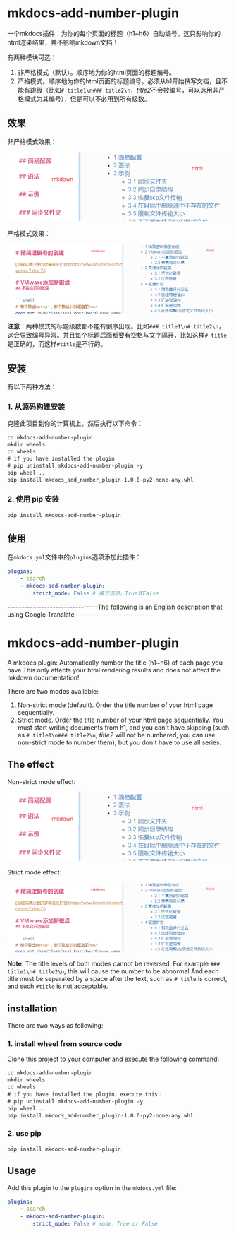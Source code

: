 # mkdocs-add-number-plugin

一个mkdocs插件：为你的每个页面的标题（h1~h6）自动编号。这只影响你的html渲染结果，并不影响mkdown文档！

有两种模块可选：

1. 非严格模式（默认）。顺序地为你的html页面的标题编号。
2. 严格模式。顺序地为你的html页面的标题编号。必须从h1开始撰写文档，且不能有跳级（比如`# title1\n### title2\n`，*title2*不会被编号，可以选用非严格模式为其编号），但是可以不必用到所有级数。

## 效果

非严格模式效果：

![](img/none_strict_mode.png)

严格模式效果：

![](img/strict_mode.png)

**注意**：两种模式的标题级数都不能有倒序出现。比如`### title1\n# title2\n`，这会导致编号异常。并且每个标题后面都要有空格与文字隔开，比如这样`# title`是正确的，而这样`#title`是不行的。

## 安装
有以下两种方法：
### 1. 从源码构建安装
克隆此项目到你的计算机上，然后执行以下命令：

```shell
cd mkdocs-add-number-plugin
mkdir wheels
cd wheels
# if you have installed the plugin
# pip uninstall mkdocs-add-number-plugin -y
pip wheel ..
pip install mkdocs_add_number_plugin-1.0.0-py2-none-any.whl
```

### 2. 使用 pip 安装

```shell
pip install mkdocs-add-number-plugin
```

## 使用

在`mkdocs.yml`文件中的`plugins`选项添加此插件：

```yaml
plugins: 
    - search
    - mkdocs-add-number-plugin:
        strict_mode: False # 模式选项，True或False
```



--------------------------------The following is an English description that using Google Translate----------------------------

# mkdocs-add-number-plugin

A mkdocs plugin: Automatically number the title (h1~h6) of each page you have.This only affects your html rendering results and does not affect the mkdown documentation!

There are two modes available:

1. Non-strict mode (default). Order the title number of your html page sequentially.
2. Strict mode. Order the title number of your html page sequentially. You must start writing documents from h1, and you can't have skipping (such as `# title1\n### title2\n`, *title2* will not be numbered, you can use non-strict mode to number them), but you don't have to use all series.

## The effect

Non-strict mode effect:

![](img/none_strict_mode.png)

Strict mode effect:

![](img/strict_mode.png)

**Note**: The title levels of both modes cannot be reversed. For example `### title1\n# title2\n`, this will cause the number to be abnormal.And each title must be separated by a space after the text, such as `# title` is correct, and such `#title` is not acceptable.

## installation
There are two ways as following:
### 1. install wheel from source code
Clone this project to your computer and execute the following command:

```shell
cd mkdocs-add-number-plugin
mkdir wheels
cd wheels
# if you have installed the plugin，execute this：
# pip uninstall mkdocs-add-number-plugin -y
pip wheel ..
pip install mkdocs_add-number_plugin-1.0.0-py2-none-any.whl
```

### 2. use pip

```shell
pip install mkdocs-add-number-plugin
```

## Usage

Add this plugin to the `plugins` option in the `mkdocs.yml` file:

```yml
plugins: 
    - search
    - mkdocs-add-number-plugin:
        strict_mode: False # mode，True or False
```


